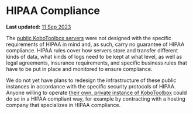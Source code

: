 # HIPAA Compliance
**Last updated:** <a href="https://github.com/kobotoolbox/docs/blob/ea2f18eb8f3771fb091a6a44130a96a8a96291c5/source/hipaa_compliance.md" class="reference">11 Sep 2023</a>

The [public KoboToolbox servers](creating_account.md) were not designed with the specific
requirements of HIPAA in mind and, as such, carry no guarantee of HIPAA
compliance. HIPAA rules cover how servers store and transfer different kinds of
data, what kinds of logs need to be kept at what level, as well as legal
agreements, insurance requirements, and specific business rules that have to be
put in place and monitored to ensure compliance.

We do not yet have plans to redesign the infrastructure of these public
instances in accordance with the specific security protocols of HIPAA. Anyone
willing to operate
[their own, private instance of KoboToolbox](https://github.com/kobotoolbox/kobo-install) could do so
in a HIPAA compliant way, for example by contracting with a hosting company that
specializes in HIPAA compliance.
